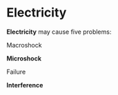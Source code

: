 ---
---
# Electricity

**Electricity** may cause five problems:

Macroshock

**Microshock**

Failure

**Interference**
